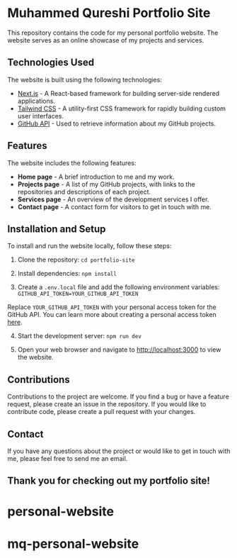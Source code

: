 # Muhammed Qureshi Portfolio Site

This repository contains the code for my personal portfolio website. The website serves as an online showcase of my projects and services.

## Technologies Used

The website is built using the following technologies:

- [Next.js](https://nextjs.org/) - A React-based framework for building server-side rendered applications.
- [Tailwind CSS](https://tailwindcss.com/) - A utility-first CSS framework for rapidly building custom user interfaces.
- [GitHub API](https://docs.github.com/en/rest) - Used to retrieve information about my GitHub projects.

## Features

The website includes the following features:

- **Home page** - A brief introduction to me and my work.
- **Projects page** - A list of my GitHub projects, with links to the repositories and descriptions of each project.
- **Services page** - An overview of the development services I offer.
- **Contact page** - A contact form for visitors to get in touch with me.

## Installation and Setup

To install and run the website locally, follow these steps:

1. Clone the repository: 
`cd portfolio-site`

2. Install dependencies:
`npm install`

3. Create a `.env.local` file and add the following environment variables:
`GITHUB_API_TOKEN=YOUR_GITHUB_API_TOKEN`

Replace `YOUR_GITHUB_API_TOKEN` with your personal access token for the GitHub API. You can learn more about creating a personal access token [here](https://docs.github.com/en/authentication/keeping-your-account-and-data-secure/creating-a-personal-access-token).

4. Start the development server:
`npm run dev`

5. Open your web browser and navigate to [http://localhost:3000](http://localhost:3000) to view the website.

## Contributions

Contributions to the project are welcome. If you find a bug or have a feature request, please create an issue in the repository. If you would like to contribute code, please create a pull request with your changes.

## Contact

If you have any questions about the project or would like to get in touch with me, please feel free to send me an email.

## Thank you for checking out my portfolio site!




# personal-website
# mq-personal-website

